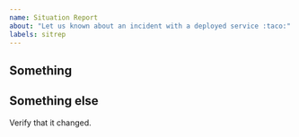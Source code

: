```yaml
---
name: Situation Report
about: "Let us known about an incident with a deployed service :taco:"
labels: sitrep
---
```


## Something

<!-- write things here -->

## Something else

<!-- write other things here -->

Verify that it changed.

